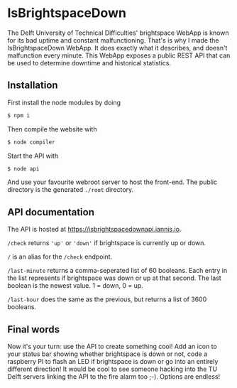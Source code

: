 # IsBrightspaceDown

The Delft University of Technical Difficulties' brightspace WebApp is known for its bad uptime and constant malfunctioning.
That's is why I made the IsBrightspaceDown WebApp.
It does exactly what it describes, and doesn't malfunction every minute.
This WebApp exposes a public REST API that can be used to determine downtime and historical statistics.


## Installation

First install the node modules by doing

```sh
$ npm i
```

Then compile the website with

```sh
$ node compiler
```

Start the API with

```sh
$ node api
```

And use your favourite webroot server to host the front-end.
The public directory is the generated `./root` directory.


## API documentation

The API is hosted at https://isbrightspacedownapi.iannis.io.

`/check` returns `'up'` or `'down'` if brightspace is currently up or down.

`/` is an alias for the `/check` endpoint.

`/last-minute` returns a comma-seperated list of 60 booleans. Each entry in the list represents if brightspace was down or up at that second. The last boolean is the newest value. 1 = down, 0 = up.

`/last-hour` does the same as the previous, but returns a list of 3600 booleans.


## Final words

Now it's your turn: use the API to create something cool! Add an icon to your status bar showing whether brightspace is down or not, code a raspberry PI to flash an LED if brightspace is down or go into an entirely different direction! It would be cool to see someone hacking into the TU Delft servers linking the API to the fire alarm too ;-). Options are endless!